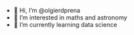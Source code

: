 - 👋 Hi, I’m @olgierdprena
- 👀 I’m interested in maths and astronomy
- 🌱 I’m currently learning data science
